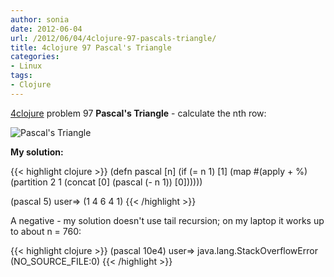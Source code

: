 ```yaml
---
author: sonia
date: 2012-06-04
url: /2012/06/04/4clojure-97-pascals-triangle/
title: 4clojure 97 Pascal's Triangle
categories:
- Linux
tags:
- Clojure
---
```


[4clojure](http://www.4clojure.com/) problem 97 **Pascal's Triangle** - calculate the nth row:

<!--more-->

![Pascal's Triangle](http://upload.wikimedia.org/wikipedia/commons/thumb/f/f6/Pascal%27s_triangle_5.svg/250px-Pascal%27s_triangle_5.svg.png)

**My solution:**

{{< highlight clojure >}}
(defn pascal [n]
  (if (= n 1)
    [1]
    (map #(apply + %)
      (partition 2 1
        (concat [0] (pascal (- n 1)) [0])))))

(pascal 5)
user=> (1 4 6 4 1)
{{< /highlight >}}

A negative - my solution doesn't use tail recursion; on my laptop it works up to about n = 760:

{{< highlight clojure >}}
(pascal 10e4)
user=> java.lang.StackOverflowError (NO_SOURCE_FILE:0) 
{{< /highlight >}}
